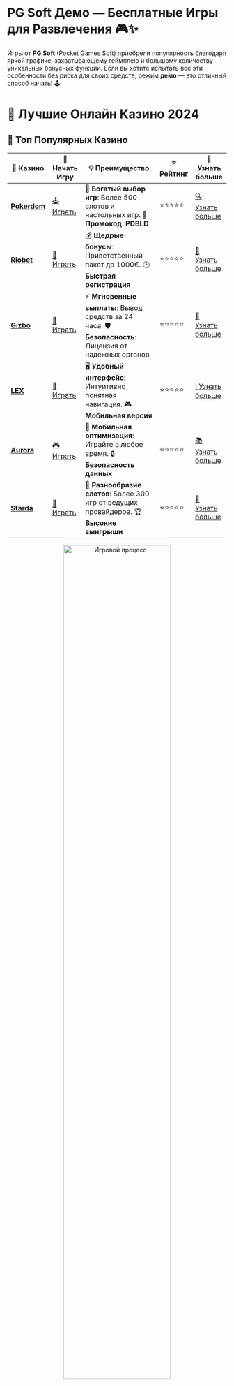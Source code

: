 # **PG Soft Демо — Бесплатные Игры для Развлечения 🎮✨**

Игры от **PG Soft** (Pocket Games Soft) приобрели популярность благодаря яркой графике, захватывающему геймплею и большому количеству уникальных бонусных функций. Если вы хотите испытать все эти особенности без риска для своих средств, режим **демо** — это отличный способ начать! 🕹️

# 🎰 Лучшие Онлайн Казино 2024

## 🌟 Топ Популярных Казино

| 🎲 **Казино** | 🔗 **Начать Игру** | 💡 **Преимущество** | ⭐ **Рейтинг** | 🔗 **Узнать больше** |
|--------------|---------------------|---------------------|----------------|----------------------|
| [**Pokerdom**](https://brandplay.link/4k77v2yx) | [🕹️ Играть](https://brandplay.link/4k77v2yx) | 🎉 **Богатый выбор игр**: Более 500 слотов и настольных игр. 🎁 **Промокод**: **PDBLD** | ⭐⭐⭐⭐⭐ | [🔍 Узнать больше](https://brandplay.link/4k77v2yx) |
| [**Riobet**](https://brandplay.link/7xBLTPyj) | [🎰 Играть](https://brandplay.link/7xBLTPyj) | 💰 **Щедрые бонусы**: Приветственный пакет до 1000€. 🕒 **Быстрая регистрация** | ⭐⭐⭐⭐⭐ | [📖 Узнать больше](https://brandplay.link/7xBLTPyj) |
| [**Gizbo**](https://brandplay.link/bprXw4YV) | [🎲 Играть](https://brandplay.link/bprXw4YV) | ⚡ **Мгновенные выплаты**: Вывод средств за 24 часа. 🛡️ **Безопасность**: Лицензия от надежных органов | ⭐⭐⭐⭐⭐ | [📝 Узнать больше](https://brandplay.link/bprXw4YV) |
| [**LEX**](https://brandplay.link/zW4hdDFV) | [🤑 Играть](https://brandplay.link/zW4hdDFV) | 🖥️ **Удобный интерфейс**: Интуитивно понятная навигация. 🎮 **Мобильная версия** | ⭐⭐⭐⭐⭐ | [ℹ️ Узнать больше](https://brandplay.link/zW4hdDFV) |
| [**Aurora**](https://10trafic-stat2.com/click/668546556bcc6313411604bd/6766/13032/subaccount) | [🎮 Играть](https://10trafic-stat2.com/click/668546556bcc6313411604bd/6766/13032/subaccount) | 📱 **Мобильная оптимизация**: Играйте в любое время. 🔒 **Безопасность данных** | ⭐⭐⭐⭐⭐ | [📚 Узнать больше](https://10trafic-stat2.com/click/668546556bcc6313411604bd/6766/13032/subaccount) |
| [**Starda**](https://brandplay.link/fB7xwRFL) | [🎯 Играть](https://brandplay.link/fB7xwRFL) | 🎰 **Разнообразие слотов**: Более 300 игр от ведущих провайдеров. 🏆 **Высокие выигрыши** | ⭐⭐⭐⭐⭐ | [🔎 Узнать больше](https://brandplay.link/fB7xwRFL) |

<div align="center">
    <img src="https://i.pinimg.com/originals/87/9e/b9/879eb9354dd0699582408b68f2e253b2.gif" alt="Игровой процесс" width="70%">
</div>

## 💎 Лучшие Бонусы и Акции

| 🎲 **Казино** | 🔗 **Начать Игру** | 💡 **Преимущество** | ⭐ **Рейтинг** | 🔗 **Узнать больше** |
|--------------|---------------------|---------------------|----------------|----------------------|
| [**Kometa**](https://brandplay.link/8ZymQJV8) | [🎰 Играть](https://brandplay.link/8ZymQJV8) | 🎁 **Эксклюзивные бонусы**: Регулярные акции и промо. 🔄 **Программы лояльности** | ⭐⭐⭐⭐☆ | [🔍 Узнать больше](https://brandplay.link/8ZymQJV8) |
| [**R7**](https://brandplay.link/bMd3Yjsw) | [🕹️ Играть](https://brandplay.link/bMd3Yjsw) | 🕒 **Круглосуточная поддержка**: Всегда на связи. 💸 **Высокие лимиты** | ⭐⭐⭐⭐☆ | [📖 Узнать больше](https://brandplay.link/bMd3Yjsw) |
| [**7K**](https://brandplay.link/BvQyFShp) | [🎲 Играть](https://brandplay.link/BvQyFShp) | 🌟 **Эксклюзивные бонусы**: Только для VIP игроков. 🎉 **Сезонные акции** | ⭐⭐⭐⭐☆ | [📝 Узнать больше](https://brandplay.link/BvQyFShp) |
| [**Kent**](https://brandplay.link/Fv2WP3js) | [🤑 Играть](https://brandplay.link/Fv2WP3js) | 📈 **Высокий RTP**: Более 98%. 💼 **Профессиональная поддержка** | ⭐⭐⭐⭐☆ | [ℹ️ Узнать больше](https://brandplay.link/Fv2WP3js) |
| [**1Xslots**](https://brandplay.link/hSB1khtr) | [🎮 Играть](https://brandplay.link/hSB1khtr) | 🎉 **Множество акций**: Еженедельные бонусы и турниры. 🛡️ **Безопасность** | ⭐⭐⭐⭐☆ | [📚 Узнать больше](https://brandplay.link/hSB1khtr) |
| [**Gama**](https://brandplay.link/j6NMKsDz) | [🎯 Играть](https://brandplay.link/j6NMKsDz) | 🔍 **Интуитивный интерфейс**: Легкость использования. 🏅 **Престижные турниры** | ⭐⭐⭐⭐☆ | [🔎 Узнать больше](https://brandplay.link/j6NMKsDz) |

<div align="center">
    <img src="https://i.pinimg.com/originals/87/9e/b9/879eb9354dd0699582408b68f2e253b2.gif" alt="Игровой процесс" width="70%">
</div>

## 🚀 Быстрые Выигрыши и Поддержка

| 🎲 **Казино** | 🔗 **Начать Игру** | 💡 **Преимущество** | ⭐ **Рейтинг** | 🔗 **Узнать больше** |
|--------------|---------------------|---------------------|----------------|----------------------|
| [**Onion**](https://brandplay.link/zBGRVpQ9) | [🎰 Играть](https://brandplay.link/zBGRVpQ9) | 🤑 **Низкие ставки**: Идеально для начинающих. 🔄 **Быстрые выводы** | ⭐⭐⭐⭐☆ | [🔍 Узнать больше](https://brandplay.link/zBGRVpQ9) |
| [**Чемпион**](https://temon-gter.cfd/go/lRq?p80412p304504pcc44t17455) | [🕹️ Играть](https://temon-gter.cfd/go/lRq?p80412p304504pcc44t17455) | 🏅 **Лояльная программа**: Награды за активность. 🎁 **Ежемесячные бонусы** | ⭐⭐⭐⭐☆ | [📖 Узнать больше](https://temon-gter.cfd/go/lRq?p80412p304504pcc44t17455) |
| [**Vavada**](https://vavadapartner.pro/?promo=ea5c9275-6854-4505-94fc-95ab18221945-linkb2) | [🎲 Играть](https://vavadapartner.pro/?promo=ea5c9275-6854-4505-94fc-95ab18221945-linkb2) | 🚀 **Быстрая регистрация**: Начните играть мгновенно. 🔐 **Безопасные транзакции** | ⭐⭐⭐⭐☆ | [📝 Узнать больше](https://vavadapartner.pro/?promo=ea5c9275-6854-4505-94fc-95ab18221945-linkb2) |
| [**Friends**](https://gofriends.kim/linkb2) | [🤑 Играть](https://gofriends.kim/linkb2) | 🤝 **Социальные игры**: Играйте с друзьями. 🌐 **Мультиплатформенность** | ⭐⭐⭐⭐☆ | [ℹ️ Узнать больше](https://gofriends.kim/linkb2) |
| [**1WIN**](https://brandplay.link/smXVpBbG) | [🎮 Играть](https://brandplay.link/smXVpBbG) | 🏆 **Спортивные ставки**: Широкий выбор видов спорта. 💵 **Высокие коэффициенты** | ⭐⭐⭐⭐☆ | [📚 Узнать больше](https://brandplay.link/smXVpBbG) |
| [**Drip**](https://drp-ircp01.com/c07e6a3db) | [🎯 Играть](https://drp-ircp01.com/c07e6a3db) | 🌐 **Инновационные игры**: Новейшие игровые технологии. 🛡️ **Высокая безопасность** | ⭐⭐⭐⭐☆ | [🔎 Узнать больше](https://drp-ircp01.com/c07e6a3db) |
| [**JoyCasino**](https://rpc30.call2me.pro/?/ru/registration?apkpop=0&partner=p24970p3291217pc98f) | [🎰 Играть](https://rpc30.call2me.pro/?/ru/registration?apkpop=0&partner=p24970p3291217pc98f) | 🎁 **Приятные бонусы**: Ежедневные акции и подарки. 🕹️ **Разнообразие игр** | ⭐⭐⭐⭐☆ | [🔍 Узнать больше](https://rpc30.call2me.pro/?/ru/registration?apkpop=0&partner=p24970p3291217pc98f) |

<div align="center">
    <img src="https://i.pinimg.com/originals/87/9e/b9/879eb9354dd0699582408b68f2e253b2.gif" alt="Игровой процесс" width="70%">
</div>
---

✨ **Выбирайте лучшее казино для себя и наслаждайтесь игрой! Удачи!** ✨
![PG Soft Demo](https://i.pinimg.com/originals/a9/29/6e/a9296ea1cf6a7c20a985e593451f0323.png)

### 1. **Что такое PG Soft демо?** 🎮

**PG Soft демо** позволяет вам наслаждаться играми на платформе без необходимости делать реальные ставки. Это режим **бесплатной игры**, в котором используются виртуальные средства, и вы можете познакомиться с механиками слотов, их бонусами и особенностями без риска потерять деньги. Для многих игроков это идеальный способ понять, подходит ли им та или иная игра, прежде чем сделать первый депозит.

### 2. **Преимущества демо-версий от PG Soft** 🌟

#### 2.1 **Безопасность и отсутствие риска** 🔒

Главное преимущество демо-версий — это отсутствие финансовых рисков. Вы можете играть и наслаждаться всеми бонусами и функциями игры, не беспокоясь о потерях. Это идеальный способ тренироваться, изучать игровые механики и разрабатывать стратегии без угрозы для вашего баланса.

#### 2.2 **Обучение и ознакомление с играми** 📚

Для новичков в мире онлайн-игр демо-режим — это отличная возможность научиться управлять игровым процессом. В демо-версии доступны все те же функции, что и в реальной игре, включая бонусные раунды, фриспины и другие особенности.

#### 2.3 **Доступность на мобильных устройствах** 📱

Многие игры от PG Soft поддерживают мобильные устройства. Это значит, что вы можете наслаждаться игрой на смартфоне или планшете, играя в **демо-режиме** где угодно и когда угодно. Скачайте мобильное приложение или играйте через браузер — выбор за вами!

#### 2.4 **Разнообразие слотов и тематик** 🎰

PG Soft предлагает огромное количество разнообразных игр. Это слоты с **фэнтезийными темами**, **приключенческими сюжетами**, а также классическими символами фруктов или **восточной тематикой**. В демо-режиме вы можете попробовать все эти игры без ограничений, что позволяет выбрать именно то, что вам по душе.

### 3. **Как начать играть в PG Soft демо?** 🎮

Чтобы начать играть в демо-режиме, вам не нужно проходить сложную регистрацию или делать депозит. Все, что нужно — это выбрать слот от **PG Soft**, и вы будете автоматически перенаправлены в демо-режим. Так можно попробовать все новинки, не переживая о деньгах. Просто найдите нужную игру на платформе казино и выбирайте демо-режим.

### 4. **Популярные игры PG Soft в демо-режиме** 🎲

Некоторые из самых популярных игр, которые вы можете испытать в демо-режиме:

- **Wild Bandito** — захватывающий слот с мексиканской тематикой, который включает бонусные раунды и мультипликаторы.
- **Lucky Neko** — слот с японской тематикой, который предлагает игрокам огромные возможности для выигрыша.
- **Dragon Hatch** — игра с мифическими драконами и бонусными функциями, которые могут принести большие выигрыши.

### 5. **Как выбрать идеальную игру для демо?** 🤔

- **Тематика**: Выбирайте игры по интересам — будь то приключения, мифология или что-то более классическое.
- **Функции бонусов**: Ознакомьтесь с бонусными раундами, бесплатными спинами и другими уникальными функциями.
- **Платформа**: Убедитесь, что выбранная вами игра доступна в демо-режиме на платформе вашего выбора.

### 6. **Заключение: Преимущества PG Soft демо-игр** 🌟

**PG Soft демо** — это отличный способ ознакомиться с уникальными играми от этого провайдера, научиться стратегии и просто насладиться игрой без риска для своих денег. Независимо от того, новичок вы или опытный игрок, демо-режим позволяет вам познакомиться с играми, проверить их функции и выбрать свою любимую игру для настоящих ставок.

Пробуйте слоты от **PG Soft** в демо-режиме и наслаждайтесь игрой без ограничений! 🎮💰
